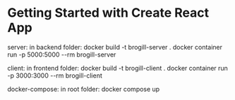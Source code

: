 # Getting Started with Create React App

server:
in backend folder:
docker build -t brogill-server .
docker container run -p 5000:5000 --rm brogill-server

client:
in frontend folder:
docker build -t brogill-client .
docker container run -p 3000:3000 --rm brogill-client

docker-compose:
in root folder:
docker compose up
